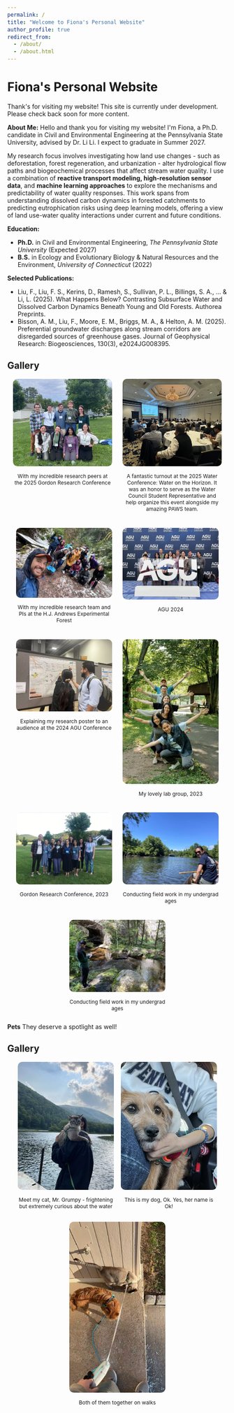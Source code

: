 ```yaml
---
permalink: /
title: "Welcome to Fiona's Personal Website"
author_profile: true
redirect_from: 
  - /about/
  - /about.html
---
```


Fiona's Personal Website
======
Thank's for visiting my website! This site is currently under development. Please check back soon for more content.

**About Me:**
Hello and thank you for visiting my website! I'm Fiona, a Ph.D. candidate in Civil and Environmental Engineering at the Pennsylvania State University, advised by Dr. Li Li. I expect to graduate in Summer 2027.

My research focus involves investigating how land use changes - such as deforestation, forest regeneration, and urbanization - alter hydrological flow paths and biogeochemical processes that affect stream water quality. I use a combination of **reactive transport modeling, high-resolution sensor data**, and **machine learning approaches** to explore the mechanisms and predictability of water quality responses. This work spans from understanding dissolved carbon dynamics in forested catchments to predicting eutrophication risks using deep learning models, offering a view of land use-water quality interactions under current and future conditions.


**Education:**
- **Ph.D.** in Civil and Environmental Engineering, *The Pennsylvania State University* (Expected 2027)
- **B.S.** in Ecology and Evolutionary Biology & Natural Resources and the Environment, *University of Connecticut* (2022)

**Selected Publications:**
- Liu, F., Liu, F. S., Kerins, D., Ramesh, S., Sullivan, P. L., Billings, S. A., ... & Li, L. (2025). What Happens Below? Contrasting Subsurface Water and Dissolved Carbon Dynamics Beneath Young and Old Forests. Authorea Preprints.
- Bisson, A. M., Liu, F., Moore, E. M., Briggs, M. A., & Helton, A. M. (2025). Preferential groundwater discharges along stream corridors are disregarded sources of greenhouse gases. Journal of Geophysical Research: Biogeosciences, 130(3), e2024JG008395.

<h2>Gallery</h2>
<div style="display: flex; flex-wrap: wrap; justify-content: center; gap: 24px;">

  <div style="flex: 1 1 45%; max-width: 45%; text-align: center;">
    <img src="images/Gordon_2025.jpg" alt="Gordon 2025" style="width: 100%; height: 200px; object-fit: cover; border-radius: 10px;" />
    <p style="font-size: 0.85em;">With my incredible research peers at the 2025 Gordon Research Conference</p>
  </div>

  <div style="flex: 1 1 45%; max-width: 45%; text-align: center;">
    <img src="images/WaterConference_Audience.jpg" alt="Water Conference 2025" style="width: 100%; height: 200px; object-fit: cover; border-radius: 10px;" />
    <p style="font-size: 0.85em;">A fantastic turnout at the 2025 Water Conference: Water on the Horizon. It was an honor to serve as the Water Council Student Representative and help organize this event alongside my amazing PAWS team. </p>
  </div>

  <div style="flex: 1 1 200px; max-width: 220px; text-align: center;">
    <img src="images/FRES_HJA.jpg" alt="FRES_HJA" style="width: 100%; height: 160px; object-fit: cover; border-radius: 10px;" />
    <p style="font-size: 0.85em;">With my incredible research team and PIs at the H.J. Andrews Experimental Forest</p>
  </div>

  <div style="flex: 1 1 200px; max-width: 220px; text-align: center;">
    <img src="images/AGU_Group.jpg" alt="AGU_Group" style="width: 100%; border-radius: 10px;" />
    <p style="font-size: 0.85em;">AGU 2024</p>
  </div>

  <div style="flex: 1 1 200px; max-width: 220px; text-align: center;">
    <img src="images/AGU_Poster.jpg" alt="AGU_Poster" style="width: 100%; border-radius: 10px;" />
    <p style="font-size: 0.85em;">Explaining my research poster to an audience at the 2024 AGU Conference</p>
  </div>

  <div style="flex: 1 1 200px; max-width: 220px; text-align: center;">
    <img src="images/LabSocial.jpg" alt="Lab Social" style="width: 100%; border-radius: 10px;" />
    <p style="font-size: 0.85em;">My lovely lab group, 2023</p>
  </div>

  <div style="flex: 1 1 200px; max-width: 220px; text-align: center;">
    <img src="images/Gordon_2023.jpg" alt="Lab Social" style="width: 100%; border-radius: 10px;" />
    <p style="font-size: 0.85em;">Gordon Research Conference, 2023</p>
  </div>

  <div style="flex: 1 1 200px; max-width: 220px; text-align: center;">
    <img src="images/River1.jpg" alt="River1" style="width: 100%; border-radius: 10px;" />
    <p style="font-size: 0.85em;">Conducting field work in my undergrad ages</p>
  </div>

  <div style="flex: 1 1 200px; max-width: 220px; text-align: center;">
    <img src="images/Field2.jpg" alt="River1" style="width: 100%; border-radius: 10px;" />
    <p style="font-size: 0.85em;">Conducting field work in my undergrad ages</p>
  </div>

</div>

**Pets**
They deserve a spotlight as well!

<h2>Gallery</h2>
<div style="display: flex; flex-wrap: wrap; gap: 16px; justify-content: center;">

  <div style="flex: 1 1 200px; max-width: 220px; text-align: center;">
    <img src="images/Grumpy.jpg" alt="Grumpy" style="width: 100%; border-radius: 10px;" />
    <p style="font-size: 0.85em;">Meet my cat, Mr. Grumpy - frightening but extremely curious about the water </p>
  </div>

  <div style="flex: 1 1 200px; max-width: 220px; text-align: center;">
    <img src="images/Ok.jpg" alt="Ok" style="width: 100%; border-radius: 10px;" />
    <p style="font-size: 0.85em;">This is my dog, Ok. Yes, her name is Ok! </p>
  </div>

   <div style="flex: 1 1 200px; max-width: 220px; text-align: center;">
    <img src="images/Pets_Together.jpg" alt="Pets_Together" style="width: 100%; border-radius: 10px;" />
    <p style="font-size: 0.85em;">Both of them together on walks</p>
  </div>
  
</div>
